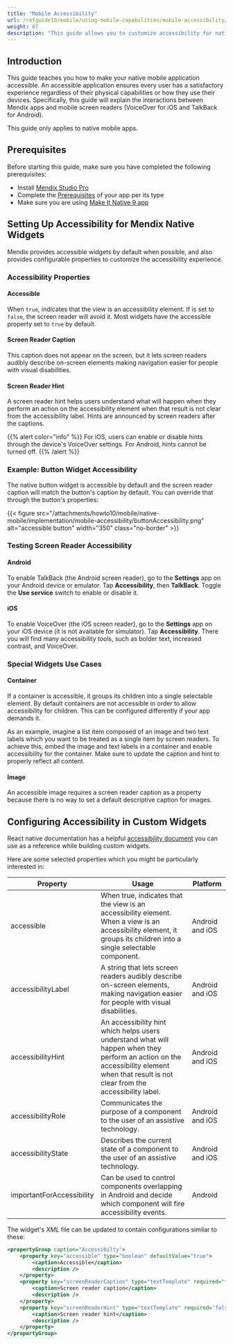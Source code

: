 ```yaml
---
title: "Mobile Accessibility"
url: /refguide10/mobile/using-mobile-capabilities/mobile-accessibility/
weight: 87
description: "This guide allows you to customize accessibility for native mobile applications."
---
```


## Introduction

This guide teaches you how to make your native mobile application accessible. An accessible application ensures every user has a satisfactory experience regardless of their physical capabilities or how they use their devices. Specifically, this guide will explain the interactions between Mendix apps and mobile screen readers (VoiceOver for iOS and TalkBack for Android). 

This guide only applies to native mobile apps.

## Prerequisites

Before starting this guide, make sure you have completed the following prerequisites:

* Install [Mendix Studio Pro](https://marketplace.mendix.com/link/studiopro/)
* Complete the [Prerequisites](/refguide10/mobile/getting-started-with-mobile/prerequisites/) of your app per its type
* Make sure you are using [Make It Native 9 app](/releasenotes/mobile/make-it-native-parent/)

## Setting Up Accessibility for Mendix Native Widgets

Mendix provides accessible widgets by default when possible, and also provides configurable properties to customize the accessibility experience.

### Accessibility Properties

#### Accessible

When `true`, indicates that the view is an accessibility element. If is set to `false`, the screen reader will avoid it. Most widgets have the accessible property set to `true` by default.

#### Screen Reader Caption

This caption does not appear on the screen, but it lets screen readers audibly describe on-screen elements making navigation easier for people with visual disabilities. 

#### Screen Reader Hint

A screen reader hint helps users understand what will happen when they perform an action on the accessibility element when that result is not clear from the accessibility label. Hints are announced by screen readers after the captions.

{{% alert color="info" %}}
For iOS, users can enable or disable hints through the device's VoiceOver settings. For Android, hints cannot be turned off.
{{% /alert %}}

### Example: Button Widget Accessibility

The native button widget is accessible by default and the screen reader caption will match the button's caption by default. You can override that through the button's properties:

{{< figure src="/attachments/howto10/mobile/native-mobile/implementation/mobile-accessibility/buttonAccessibility.png" alt="accessible button"   width="350"  class="no-border" >}}

### Testing Screen Reader Accessibility

#### Android

To enable TalkBack (the Android screen reader), go to the **Settings** app on your Android device or emulator. Tap **Accessibility**, then **TalkBack**. Toggle the **Use service** switch to enable or disable it.

#### iOS

To enable VoiceOver (the iOS screen reader), go to the **Settings** app on your iOS device (it is not available for simulator). Tap **Accessibility**. There you will find many accessibility tools, such as bolder text, increased contrast, and VoiceOver.

### Special Widgets Use Cases

#### Container

If a container is accessible, it groups its children into a single selectable element. By default containers are not accessible in order to allow accessibility for children. This can be configured differently if your app demands it.

As an example, imagine a list item composed of an image and two text labels which you want to be treated as a single item by screen readers. To achieve this, embed the image and text labels in a container and enable accessibility for the container. Make sure to update the caption and hint to properly reflect all content.

#### Image

An accessible image requires a screen reader caption as a property because there is no way to set a default descriptive caption for images.

## Configuring Accessibility in Custom Widgets

React native documentation has a helpful [accessibility document](https://reactnative.dev/docs/accessibility) you can use as a reference while building custom widgets. 

Here are some selected properties which you might be particularly interested in:

| Property | Usage | Platform         |
|----------|-----------|---------------|
| accessible| When true, indicates that the view is an accessibility element. When a view is an accessibility element, it groups its children into a single selectable component.                | Android and iOS  |
|accessibilityLabel| A string that lets screen readers audibly describe on-screen elements, making navigation easier for people with visual disabilities.                                              | Android and iOS  |
|accessibilityHint| An accessibility hint which helps users understand what will happen when they perform an action on the accessibility element when that result is not clear from the accessibility label. | Android and iOS  |
|accessibilityRole| Communicates the purpose of a component to the user of an assistive technology.                                                                                                    | Android and iOS  |
|accessibilityState| Describes the current state of a component to the user of an assistive technology.                                                                                                 | Android and iOS  |
|importantForAccessibility| Can be used to control components overlapping in Android and decide which component will fire accessibility events.                                                                 | Android|

The widget's *XML* file can be updated to contain configurations similar to these:

```xml
<propertyGroup caption="Accessibilty">
    <property key="accessible" type="boolean" defaultValue="true">
        <caption>Accessible</caption>
        <description />
    </property>
    <property key="screenReaderCaption" type="textTemplate" required="false">
        <caption>Screen reader caption</caption>
        <description />
    </property>
    <property key="screenReaderHint" type="textTemplate" required="false">
        <caption>Screen reader hint</caption>
        <description />
    </property>
</propertyGroup>
```
